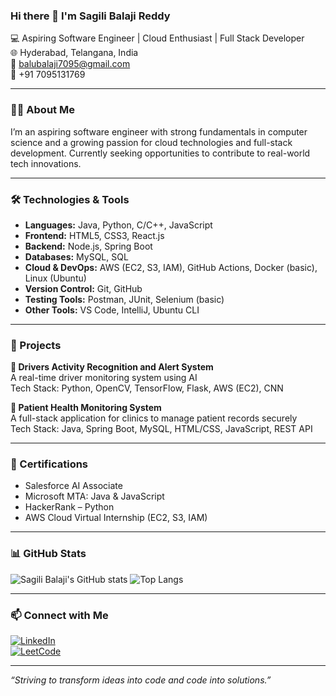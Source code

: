 ### Hi there 👋 I'm Sagili Balaji Reddy

💻 Aspiring Software Engineer | Cloud Enthusiast | Full Stack Developer  
🌐 Hyderabad, Telangana, India  
📧 balubalaji7095@gmail.com  
📱 +91 7095131769  

---

### 🧑‍💻 About Me
I’m an aspiring software engineer with strong fundamentals in computer science and a growing passion for cloud technologies and full-stack development. Currently seeking opportunities to contribute to real-world tech innovations.

---

### 🛠️ Technologies & Tools
- **Languages:** Java, Python, C/C++, JavaScript  
- **Frontend:** HTML5, CSS3, React.js  
- **Backend:** Node.js, Spring Boot  
- **Databases:** MySQL, SQL  
- **Cloud & DevOps:** AWS (EC2, S3, IAM), GitHub Actions, Docker (basic), Linux (Ubuntu)  
- **Version Control:** Git, GitHub  
- **Testing Tools:** Postman, JUnit, Selenium (basic)  
- **Other Tools:** VS Code, IntelliJ, Ubuntu CLI

---

### 💼 Projects
**🔹 Drivers Activity Recognition and Alert System**  
A real-time driver monitoring system using AI  
Tech Stack: Python, OpenCV, TensorFlow, Flask, AWS (EC2), CNN

**🔹 Patient Health Monitoring System**  
A full-stack application for clinics to manage patient records securely  
Tech Stack: Java, Spring Boot, MySQL, HTML/CSS, JavaScript, REST API

---

### 📜 Certifications
- Salesforce AI Associate  
- Microsoft MTA: Java & JavaScript  
- HackerRank – Python  
- AWS Cloud Virtual Internship (EC2, S3, IAM)

---

### 📊 GitHub Stats
![Sagili Balaji's GitHub stats](https://github-readme-stats.vercel.app/api?username=your-github-username&show_icons=true&theme=radical)
![Top Langs](https://github-readme-stats.vercel.app/api/top-langs/?username=your-github-username&layout=compact)

---

### 📫 Connect with Me
[![LinkedIn](https://img.shields.io/badge/-LinkedIn-blue?style=flat-square&logo=linkedin&link=https://linkedin.com/in/YOUR_PROFILE)](https://linkedin.com/in/YOUR_PROFILE)  
[![LeetCode](https://img.shields.io/badge/-LeetCode-orange?style=flat-square&logo=leetcode&link=https://leetcode.com/YOUR_PROFILE)](https://leetcode.com/YOUR_PROFILE)

---

_“Striving to transform ideas into code and code into solutions.”_
